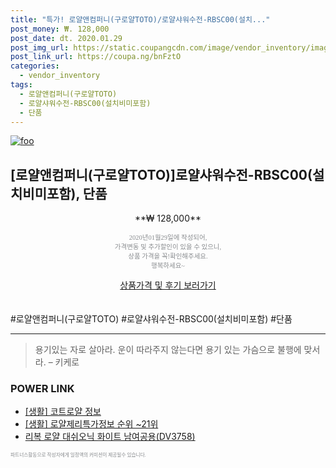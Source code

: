 ```yaml
--- 
title: "특가! 로얄앤컴퍼니(구로얄TOTO)/로얄샤워수전-RBSC00(설치..." 
post_money: ₩. 128,000 
post_date: dt. 2020.01.29 
post_img_url: https://static.coupangcdn.com/image/vendor_inventory/images/2018/11/22/16/1/a88393fe-2a74-4bc3-b3cc-69bdb860b6d4.jpg 
post_link_url: https://coupa.ng/bnFztO 
categories: 
  - vendor_inventory 
tags: 
  - 로얄앤컴퍼니(구로얄TOTO) 
  - 로얄샤워수전-RBSC00(설치비미포함) 
  - 단품 
--- 
```

[![foo](https://static.coupangcdn.com/image/vendor_inventory/images/2018/11/22/16/1/a88393fe-2a74-4bc3-b3cc-69bdb860b6d4.jpg)](https://coupa.ng/bnFztO) 

## [로얄앤컴퍼니(구로얄TOTO)]로얄샤워수전-RBSC00(설치비미포함), 단품 
<p style="text-align: center;">**₩ 128,000**</p> 
<p style="text-align: center;"><span style="color: #898c8f; font-family: Georgia,Times,serif; font-size: 0.75em;">2020년01월29일에 작성되어, <br>가격변동 및 추가할인이 있을 수 있으니,<br> 상품 가격을 꼭!확인해주세요.<br>행복하세요~</span> 
</p>	 
<div markdown="0" style="text-align: center;"><a href="https://coupa.ng/bnFztO" class="btn btn--success">상품가격 및 후기 보러가기</a></div> 
<br><br> 
  #로얄앤컴퍼니(구로얄TOTO) #로얄샤워수전-RBSC00(설치비미포함) #단품 
<hr> 

> 용기있는 자로 살아라. 운이 따라주지 않는다면 용기 있는 가슴으로 불행에 맞서라. – 키케로 


### POWER LINK

* <a href="https://blog.naver.com/sakai111/221758904036" target="_blank"> [생활] 코트로얄 정보 </a>
* <a href="https://blog.naver.com/sakai111/221775617517" target="_blank"> [생활] 로얄제리특가정보 순위 ~21위</a>
* <a href="https://blog.naver.com/sakai111/221783326194" target="_blank">리복 로얄 대쉬오닉 화이트 남여공용(DV3758)</a>

<span style="color: #898c8f; font-family: Georgia,Times,serif; font-size: 0.55em;">파트너스활동으로 작성자에게 일정액의 커미션이 제공될수 있습니다.</span> 
